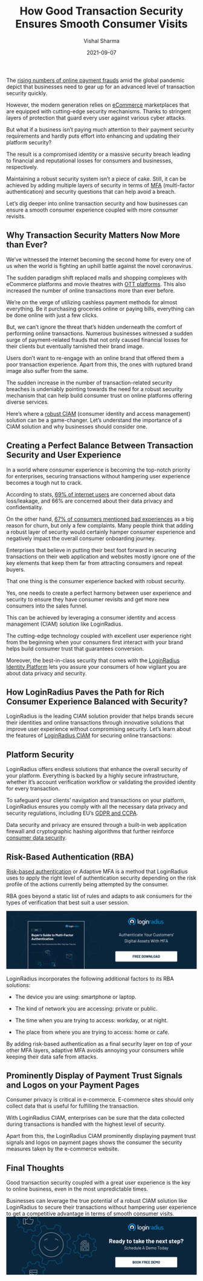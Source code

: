 ﻿---
title: "How Good Transaction Security Ensures Smooth Consumer Visits"
date: "2021-09-07"
coverImage: "smooth-transaction-security-with-loginradius.jpg"
category: ["loginradius"]
featured: false 
author: "Vishal Sharma"
description: "The sudden increase in the number of transaction-related security breaches is undeniably pointing towards the need for a robust security mechanism that can build consumer trust. This post uncovers the role of secure transactions and how businesses can ensure smooth consumer visits."
metadescription: "Transaction security with a great user experience helps brands attract more consumers. Let’s understand the importance of transaction security in detail"
metatitle: "How to secure online transactions and smooth consumer visits for your business."
---

The <a rel="nofollow" href="https://www.statista.com/statistics/1175651/increase-payment-fraud-coronavirus-outbreak/">rising numbers of online payment frauds</a>
 amid the global pandemic depict that businesses need to gear up for an advanced level of transaction security quickly.

  

However, the modern generation relies on [eCommerce](https://www.loginradius.com/blog/identity/ecommerce-security/) marketplaces that are equipped with cutting-edge security mechanisms. Thanks to stringent layers of protection that guard every user against various cyber attacks.

  

But what if a business isn’t paying much attention to their payment security requirements and hardly puts effort into enhancing and updating their platform security?

  

The result is a compromised identity or a massive security breach leading to financial and reputational losses for consumers and businesses, respectively.

  

Maintaining a robust security system isn’t a piece of cake. Still, it can be achieved by adding multiple layers of security in terms of [MFA](https://www.loginradius.com/multi-factor-authentication/) (multi-factor authentication) and security questions that can help avoid a breach.

  

Let’s dig deeper into online transaction security and how businesses can ensure a smooth consumer experience coupled with more consumer revisits.

## Why Transaction Security Matters Now More than Ever?

We’ve witnessed the internet becoming the second home for every one of us when the world is fighting an uphill battle against the novel coronavirus.

  

The sudden paradigm shift replaced malls and shopping complexes with eCommerce platforms and movie theatres with [OTT platforms](https://www.loginradius.com/blog/identity/ott-simplify-authentication/). This also increased the number of online transactions more than ever before.

  

We’re on the verge of utilizing cashless payment methods for almost everything. Be it purchasing groceries online or paying bills, everything can be done online with just a few clicks.

  

But, we can’t ignore the threat that’s hidden underneath the comfort of performing online transactions. Numerous businesses witnessed a sudden surge of payment-related frauds that not only caused financial losses for their clients but eventually tarnished their brand image.

  

Users don’t want to re-engage with an online brand that offered them a poor transaction experience. Apart from this, the ones with ruptured brand image also suffer from the same.

  

The sudden increase in the number of transaction-related security breaches is undeniably pointing towards the need for a robust security mechanism that can help build consumer trust on online platforms offering diverse services.

  

Here’s where a [robust CIAM](https://www.loginradius.com/blog/identity/customer-identity-and-access-management/) (consumer identity and access management) solution can be a game-changer. Let’s understand the importance of a CIAM solution and why businesses should consider one.

## Creating a Perfect Balance Between Transaction Security and User Experience

In a world where consumer experience is becoming the top-notch priority for enterprises, securing transactions without hampering user experience becomes a tough nut to crack.

  

According to stats, <a rel="nofollow" href="https://www.statista.com/statistics/1172265/biggest-cloud-security-concerns-in-2020/">69% of internet users</a> are concerned about data loss/leakage, and 66% are concerned about their data privacy and confidentiality.

  

On the other hand, <a rel="nofollow" href="https://www.huffpost.com/entry/50-important-customer-exp_b_8295772?ec_carp=6823990201176436044">67% of consumers mentioned bad experiences</a> as a big reason for churn, but only a few complaints. Many people think that adding a robust layer of security would certainly hamper consumer experience and negatively impact the overall consumer onboarding journey.

  

Enterprises that believe in putting their best foot forward in securing transactions on their web application and websites mostly ignore one of the key elements that keep them far from attracting consumers and repeat buyers.

  

That one thing is the consumer experience backed with robust security.

  

Yes, one needs to create a perfect harmony between user experience and security to ensure they have consumer revisits and get more new consumers into the sales funnel.

  

This can be achieved by leveraging a consumer identity and access management (CIAM) solution like LoginRadius.

  

The cutting-edge technology coupled with excellent user experience right from the beginning when your consumers first interact with your brand helps build consumer trust that guarantees conversion.

  

Moreover, the best-in-class security that comes with the [LoginRadius Identity Platform](https://www.loginradius.com/) lets you assure your consumers of how vigilant you are about data privacy and security.

  

## How LoginRadius Paves the Path for Rich Consumer Experience Balanced with Security?

LoginRadius is the leading CIAM solution provider that helps brands secure their identities and online transactions through innovative solutions that improve user experience without compromising security. Let’s learn about the features of [LoginRadius CIAM](https://www.loginradius.com/blog/identity/customer-identity-and-access-management/) for securing online transactions:

## Platform Security

LoginRadius offers endless solutions that enhance the overall security of your platform. Everything is backed by a highly secure infrastructure, whether it’s account verification workflow or validating the provided identity for every transaction.

  

To safeguard your clients’ navigation and transactions on your platform, LoginRadius ensures you comply with all the necessary data privacy and security regulations, including EU’s [GDPR and CCPA](https://www.loginradius.com/blog/identity/ccpa-vs-gdpr-the-compliance-war/).

  

Data security and privacy are ensured through a built-in web application firewall and cryptographic hashing algorithms that further reinforce [consumer data security](https://www.loginradius.com/security/).

  

## Risk-Based Authentication (RBA)

[Risk-based authentication](https://www.loginradius.com/blog/identity/risk-based-authentication/) or Adaptive MFA is a method that LoginRadius uses to apply the right level of authentication security depending on the risk profile of the actions currently being attempted by the consumer.

  

RBA goes beyond a static list of rules and adapts to ask consumers for the types of verification that best suit a user session.

[![Buyers-Guide-to-Multi-Factor-Authentication](Buyers-Guide-to-Multi-Factor-Authentication.png)](https://www.loginradius.com/resource/buyers-guide-to-multi-factor-authentication/)  

LoginRadius incorporates the following additional factors to its RBA solutions:

-   The device you are using: smartphone or laptop.
    
-   The kind of network you are accessing: private or public.
    
-   The time when you are trying to access: workday, or at night.
    
-   The place from where you are trying to access: home or cafe.
    

  

By adding risk-based authentication as a final security layer on top of your other MFA layers, adaptive MFA avoids annoying your consumers while keeping their data safe from attacks.

## Prominently Display of Payment Trust Signals and Logos on your Payment Pages

Consumer privacy is critical in e-commerce. E-commerce sites should only collect data that is useful for fulfilling the transaction.

  

With LoginRadius CIAM, enterprises can be sure that the data collected during transactions is handled with the highest level of security.

  

Apart from this, the LoginRadius CIAM prominently displaying payment trust signals and logos on payment pages shows the consumer the security measures taken by the e-commerce website.

## Final Thoughts

Good transaction security coupled with a great user experience is the key to online business, even in the most unpredictable times.

  

Businesses can leverage the true potential of a robust CIAM solution like LoginRadius to secure their transactions without hampering user experience to get a competitive advantage in terms of smooth consumer visits.
[![book-a-demo-Consultation](../../assets/book-a-demo-loginradius.png)](https://www.loginradius.com/book-a-demo/)